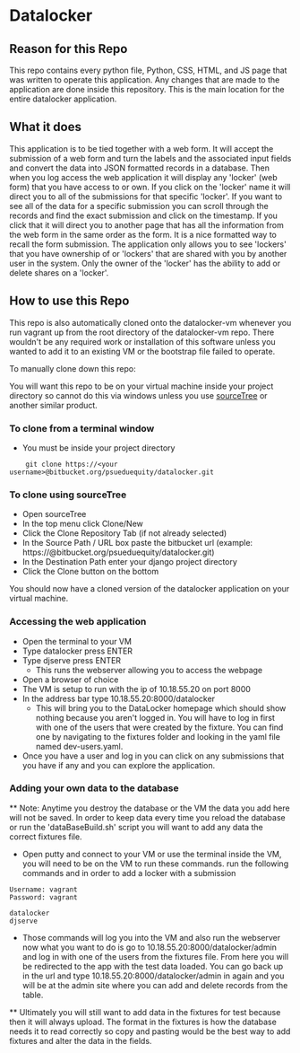 # Datalocker #

## Reason for this Repo ##

This repo contains every python file, Python, CSS, HTML, and JS page that was written to operate this application. Any changes that are made to the application are done inside this repository. This is the main location for the entire datalocker application.

## What it does ##

This application is to be tied together with a web form. It will accept the submission of a web form and turn the labels and the associated input fields and convert the data into JSON formatted records in a database. Then when you log access the web application it will display any 'locker' (web form) that you have access to or own. If you click on the 'locker' name it will direct you to all of the submissions for that specific 'locker'. If you want to see all of the data for a specific submission you can scroll through the records and find the exact submission and click on the timestamp. If you click that it will direct you to another page that has all the information from the web form in the same order as the form. It is a nice formatted way to recall the form submission. The application only allows you to see 'lockers' that you have ownership of or 'lockers' that are shared with you by another user in the system. Only the owner of the 'locker' has the ability to add or delete shares on a 'locker'.

## How to use this Repo ##

This repo is also automatically cloned onto the datalocker-vm whenever you run vagrant up from the root directory of the datalocker-vm repo. There wouldn't be any required work or installation of this software unless you wanted to add it to an existing VM or the bootstrap file failed to operate.

To manually clone down this repo:

You will want this repo to be on your virtual machine inside your project directory so cannot do this via windows unless you use [sourceTree](https://www.sourcetreeapp.com/) or another similar product.

### To clone from  a terminal window ###
* You must be inside your project directory
```
    git clone https://<your username>@bitbucket.org/psueduequity/datalocker.git
```

### To clone using sourceTree ###
* Open sourceTree
* In the top menu click Clone/New
* Click the Clone Repository Tab (if not already selected)
* In the Source Path / URL box paste the bitbucket url (example: https://<your username>@bitbucket.org/psueduequity/datalocker.git)
* In the Destination Path enter your django project directory
* Click the Clone button on the bottom

You should now have a cloned version of the datalocker application on your virtual machine.

### Accessing the web application ###
* Open the terminal to your VM
* Type datalocker press ENTER
* Type djserve press ENTER
    * This runs the webserver allowing you to access the webpage
* Open a browser of choice
* The VM is setup to run with the ip of 10.18.55.20 on port 8000
* In the address bar type 10.18.55.20:8000/datalocker
    * This will bring you to the DataLocker homepage which should show nothing because you aren't logged in. You will have to log in first with one of the users that were created by the fixture. You can find one by navigating to the fixtures folder and looking in the yaml file named dev-users.yaml.
* Once you have a user and log in you can click on any submissions that you have if any and you can explore the application.

### Adding your own data to the database ###

** Note: Anytime you destroy the database or the VM the data you add here will not be saved. In order to keep data every time you reload the database or run the 'dataBaseBuild.sh' script you will want to add any data the correct fixtures file.

* Open putty and connect to your VM or use the terminal inside the VM, you will need to be on the VM to run these commands.
run the following commands and in order to add a locker with a submission

```
Username: vagrant
Password: vagrant

datalocker
djserve

```
* Those commands will log you into the VM and also run the webserver now what you want to do is go to 10.18.55.20:8000/datalocker/admin and log in with one of the users from the fixtures file. From here you will be redirected to the app with the test data loaded. You can go back up in the url and type 10.18.55.20:8000/datalocker/admin in again and you will be at the admin site where you can add and delete records from the table.


** Ultimately you will still want to add data in the fixtures for test because then it will always upload. The format in the fixtures is how the database needs it to read correctly so copy and pasting would be the best way to add fixtures and alter the data in the fields.